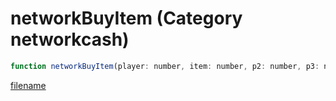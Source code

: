 # networkBuyItem (Category networkcash)

```js
function networkBuyItem(player: number, item: number, p2: number, p3: number, p4: boolean, item_name: string, p6: number, p7: number, p8: number, p9: boolean): void
```

[filename](networkBuyItem_m.md ':include')